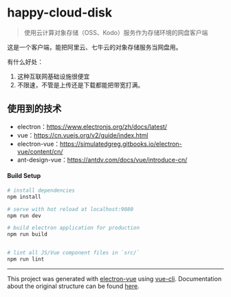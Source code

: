 # happy-cloud-disk

> 使用云计算对象存储（OSS、Kodo）服务作为存储环境的网盘客户端

这是一个客户端，能把阿里云、七牛云的对象存储服务当网盘用。

有什么好处：
1. 这种互联网基础设施很便宜
2. 不限速，不管是上传还是下载都能把带宽打满。

## 使用到的技术

* electron：https://www.electronjs.org/zh/docs/latest/
* vue：https://cn.vuejs.org/v2/guide/index.html
* electron-vue：https://simulatedgreg.gitbooks.io/electron-vue/content/cn/
* ant-design-vue：https://antdv.com/docs/vue/introduce-cn/
#### Build Setup

``` bash
# install dependencies
npm install

# serve with hot reload at localhost:9080
npm run dev

# build electron application for production
npm run build


# lint all JS/Vue component files in `src/`
npm run lint

```

---

This project was generated with [electron-vue](https://github.com/SimulatedGREG/electron-vue) using [vue-cli](https://github.com/vuejs/vue-cli). Documentation about the original structure can be found [here](https://simulatedgreg.gitbooks.io/electron-vue/content/index.html).
